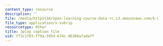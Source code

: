 ```yaml
---
content_type: resource
description: ''
file: /media/https%3A/open-learning-course-data-rc.s3.amazonaws.com/6-0001-introduction-to-computer-science-and-programming-in-python-fall-2016/ff3c1703f79a595d674cd6388a7ada7f_jjbWNcIjmzc.srt
file_type: application/x-subrip
resourcetype: Other
title: 3play caption file
uid: ff3c1703-f79a-595d-674c-d6388a7ada7f
---
```

